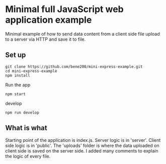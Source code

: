 # Minimal full JavaScript web application example
Minimal example of how to send data content from a client side file upload to a server via HTTP and save it to file.

## Set up
```
git clone https://github.com/bene200/mini-express-example.git
cd mini-express-example
npm install
```
Run the app
```
npm start
```
develop
```
npm run develop
```

## What is what
Starting point of the application is index.js. Server logic is in 'server'. Client side logic is in 'public'. The 'uploads' folder is where the data uploaded on client side is saved on the server side. I added many comments to explain the logic of every file.
